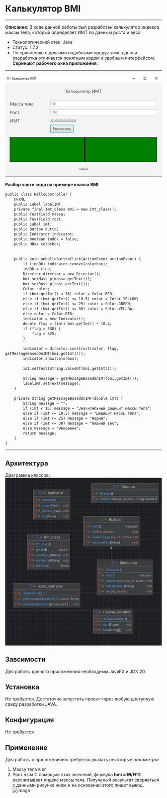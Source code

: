 # Калькулятор BMI
----------------
**Описание**: В ходе данной работы был разработан калькулятор индекса массы тела, который определяет ИМТ по данным роста и веса.
- Технологический стек: Java
- Статус: 1.7.2.
- По сравнению с другими подобными продуктами, данная разработка отличается понятным кодом и удобным интерфейсом.
**Скриншот рабочего окна приложения:**
----------------------------------------
 ![image](https://github.com/StephanKomov/java_task01/blob/master/%D0%A1%D0%BD%D0%B8%D0%BC%D0%BE%D0%BA%20%D1%8D%D0%BA%D1%80%D0%B0%D0%BD%D0%B0%202023-12-26%20115829.jpg)

 **Разбор части кода на примере класса BMI**
```
public class HelloController {
    @FXML
    public Label labelIMT;
    private final Imt_class bmi = new Imt_class();
    public TextField massa;
    public TextField rost;
    public Label imt;
    public Button butto;
    public Indicator indicator;
    public boolean indOk = false;
    public HBox colorbox;


    public void onHelloButtonClick(ActionEvent actionEvent) {
        if (indOk) indicator.remove(colorbox);
        indOk = true;
        Director director = new Director();
        bmi.setMass_p(massa.getText());
        bmi.setRost_p(rost.getText());
        Color color;
        if (bmi.getImt() < 16) color = Color.RED;
        else if (bmi.getImt() <= 18.5) color = Color.YELLOW;
        else if (bmi.getImt() <= 25) color = Color.GREEN;
        else if (bmi.getImt() <= 30) color = Color.YELLOW;
        else color = Color.RED;
        indicator = new Indicator();
        double flag = (int) bmi.getImt() * 10.4;
        if (flag > 530) {
            flag = 525;
        }

        indicator = director.construct(color, flag, getMessageBasedOnIMT(bmi.getImt()));
        indicator.show(colorbox);

        imt.setText(String.valueOf(bmi.getImt()));

        String message = getMessageBasedOnIMT(bmi.getImt());
        labelIMT.setText(message);
    }

    private String getMessageBasedOnIMT(double imt) {
        String message = "";
        if (imt < 16) message = "Значительный дефицит массы тела";
        else if (imt <= 18.5) message = "Дефицит массы тела";
        else if (imt <= 25) message = "Норма";
        else if (imt <= 30) message = "Лишний вес";
        else message = "Ожирение";
        return message;
    }
}
```
------------------------

## Архитектура
Диаграмма классов:
 ![image](https://github.com/StephanKomov/java_task01/blob/master/2.jpg)


## Завсимости
Для работы данного приложежния необходимы JavaFX и JDK 20.

## Установка
Не требуется. Достаточно запустить проект через любую доступную среду разработки JAVA.

##  Конфигурация
Не требуется


## Применение
Для работы с приложенияем требуется указать некоторые *параметры*:
1. Массу тела в кг
2. Рост в см
С помощью этих значений, формула **bmi = M/H^2** рассчитывает индекс массы тела. 
Полученый результат сверяеться с данными рисунка ниже и на основании этого пишет вывод.
 ![image](https://rgb6.medgis.ru/uploads/3c/bf/d1/dd/3cbfd1dd909dae37fa3d1b6248c2b520de7a46e9.jpg)


 
